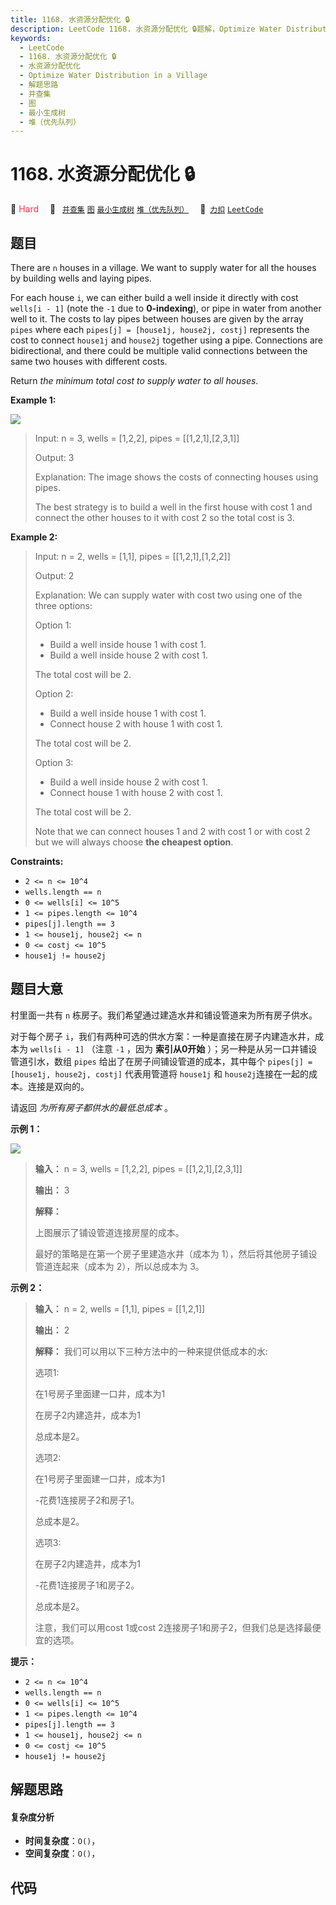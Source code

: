 ```yaml
---
title: 1168. 水资源分配优化 🔒
description: LeetCode 1168. 水资源分配优化 🔒题解，Optimize Water Distribution in a Village，包含解题思路、复杂度分析以及完整的 JavaScript 代码实现。
keywords:
  - LeetCode
  - 1168. 水资源分配优化 🔒
  - 水资源分配优化
  - Optimize Water Distribution in a Village
  - 解题思路
  - 并查集
  - 图
  - 最小生成树
  - 堆（优先队列）
---
```


# 1168. 水资源分配优化 🔒

🔴 <font color=#ff334b>Hard</font>&emsp; 🔖&ensp; [`并查集`](/tag/union-find.md) [`图`](/tag/graph.md) [`最小生成树`](/tag/minimum-spanning-tree.md) [`堆（优先队列）`](/tag/heap-priority-queue.md)&emsp; 🔗&ensp;[`力扣`](https://leetcode.cn/problems/optimize-water-distribution-in-a-village) [`LeetCode`](https://leetcode.com/problems/optimize-water-distribution-in-a-village)

## 题目

There are `n` houses in a village. We want to supply water for all the houses
by building wells and laying pipes.

For each house `i`, we can either build a well inside it directly with cost
`wells[i - 1]` (note the `-1` due to **0-indexing**), or pipe in water from
another well to it. The costs to lay pipes between houses are given by the
array `pipes` where each `pipes[j] = [house1j, house2j, costj]` represents the
cost to connect `house1j` and `house2j` together using a pipe. Connections are
bidirectional, and there could be multiple valid connections between the same
two houses with different costs.

Return _the minimum total cost to supply water to all houses_.



**Example 1:**

![](https://fastly.jsdelivr.net/gh/doocs/leetcode@main/solution/1100-1199/1168.Optimize%20Water%20Distribution%20in%20a%20Village/images/1359_ex1.png)

> Input: n = 3, wells = [1,2,2], pipes = [[1,2,1],[2,3,1]]
> 
> Output: 3
> 
> Explanation: The image shows the costs of connecting houses using pipes.
> 
> The best strategy is to build a well in the first house with cost 1 and connect the other houses to it with cost 2 so the total cost is 3.

**Example 2:**

> Input: n = 2, wells = [1,1], pipes = [[1,2,1],[1,2,2]]
> 
> Output: 2
> 
> Explanation: We can supply water with cost two using one of the three options:
> 
> Option 1:
  > - Build a well inside house 1 with cost 1.
  > - Build a well inside house 2 with cost 1.
> 
> The total cost will be 2.
> 
> Option 2:
  > - Build a well inside house 1 with cost 1.
  > - Connect house 2 with house 1 with cost 1.
> 
> The total cost will be 2.
> 
> Option 3:
  > - Build a well inside house 2 with cost 1.
  > - Connect house 1 with house 2 with cost 1.
> 
> The total cost will be 2.
> 
> Note that we can connect houses 1 and 2 with cost 1 or with cost 2 but we will always choose **the cheapest option**. 

**Constraints:**

  * `2 <= n <= 10^4`
  * `wells.length == n`
  * `0 <= wells[i] <= 10^5`
  * `1 <= pipes.length <= 10^4`
  * `pipes[j].length == 3`
  * `1 <= house1j, house2j <= n`
  * `0 <= costj <= 10^5`
  * `house1j != house2j`


## 题目大意

村里面一共有 `n` 栋房子。我们希望通过建造水井和铺设管道来为所有房子供水。

对于每个房子 `i`，我们有两种可选的供水方案：一种是直接在房子内建造水井，成本为 `wells[i - 1]` （注意 `-1` ，因为
**索引从0开始** ）；另一种是从另一口井铺设管道引水，数组 `pipes` 给出了在房子间铺设管道的成本，其中每个 `pipes[j] =
[house1j, house2j, costj]` 代表用管道将 `house1j` 和 `house2j`连接在一起的成本。连接是双向的。

请返回 _为所有房子都供水的最低总成本_ 。



**示例 1：**

**![](https://fastly.jsdelivr.net/gh/doocs/leetcode@main/solution/1100-1199/1168.Optimize%20Water%20Distribution%20in%20a%20Village/images/1359_ex1.png)**

> 
> 
> 
> 
> 
> **输入：** n = 3, wells = [1,2,2], pipes = [[1,2,1],[2,3,1]]
> 
> **输出：** 3
> 
> **解释：**
> 
> 上图展示了铺设管道连接房屋的成本。
> 
> 最好的策略是在第一个房子里建造水井（成本为 1），然后将其他房子铺设管道连起来（成本为 2），所以总成本为 3。
> 
> 

**示例 2：**

> 
> 
> 
> 
> 
> **输入：** n = 2, wells = [1,1], pipes = [[1,2,1]]
> 
> **输出：** 2
> 
> **解释：** 我们可以用以下三种方法中的一种来提供低成本的水:
> 
> 选项1:
> 
> 在1号房子里面建一口井，成本为1
> 
> 在房子2内建造井，成本为1
> 
> 总成本是2。
> 
> 选项2:
> 
> 在1号房子里面建一口井，成本为1
> 
> -花费1连接房子2和房子1。
> 
> 总成本是2。
> 
> 选项3:
> 
> 在房子2内建造井，成本为1
> 
> -花费1连接房子1和房子2。
> 
> 总成本是2。
> 
> 注意，我们可以用cost 1或cost 2连接房子1和房子2，但我们总是选择最便宜的选项。



**提示：**

  * `2 <= n <= 10^4`
  * `wells.length == n`
  * `0 <= wells[i] <= 10^5`
  * `1 <= pipes.length <= 10^4`
  * `pipes[j].length == 3`
  * `1 <= house1j, house2j <= n`
  * `0 <= costj <= 10^5`
  * `house1j != house2j`


## 解题思路

#### 复杂度分析

- **时间复杂度**：`O()`，
- **空间复杂度**：`O()`，

## 代码

```javascript

```